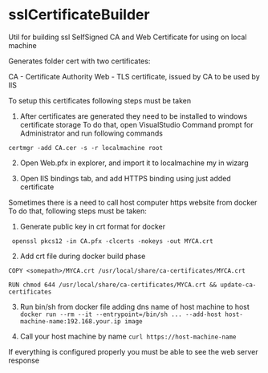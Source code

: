 # sslCertificateBuilder
Util for building ssl SelfSigned CA and Web Certificate for using on local machine

Generates folder cert with two certificates:

CA - Certificate Authority
Web - TLS certificate, issued by CA to be used by IIS

To setup this certificates following steps must be taken

1. After certificates are generated they need to be installed to windows certificate storage
To do that, open VisualStudio Command prompt for Administrator and run following commands

```
certmgr -add CA.cer -s -r localmachine root
```


2. Open Web.pfx in explorer, and import it to localmachine my in wizarg

3. Open IIS bindings tab, and add HTTPS binding using just added certificate


Sometimes there is a need to call host computer https website from docker
To do that, following steps must be taken:

1. Generate public key in crt format for docker
 ```
  openssl pkcs12 -in CA.pfx -clcerts -nokeys -out MYCA.crt
 ```
 
2. Add crt file during docker build phase
```
COPY <somepath>/MYCA.crt /usr/local/share/ca-certificates/MYCA.crt
```
  
```
RUN chmod 644 /usr/local/share/ca-certificates/MYCA.crt && update-ca-certificates
```

3. Run bin/sh from docker file adding dns name of host machine to host
```docker run --rm --it --entrypoint=/bin/sh ... --add-host host-machine-name:192.168.your.ip image```

4. Call your host machine by name
 ```curl https://host-machine-name```
 
 If everything is configured properly you must be able to see the web server response
